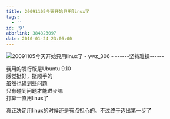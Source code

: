 ```yaml
---
title: 20091105今天开始只用linux了
tags:
  - ''
id: '9'
abbrlink: 384823097
date: 2010-01-24 23:06:00
---
```


  

![20091105今天开始只用linux了 - ywz_306 - ------坚持雅操------](http://img1.kaixin001.com.cn/i/caogao.gif "此篇为草稿，还未正式发表")

我用的发行版是Ubuntu 9.10  
感觉挺好，挺顺手的  
虽然也碰到些问题  
只有碰到问题才能进步嘛  
打算一直用linux了  
  
真正决定用linux的时候还是有点担心的。不过终于迈出第一步了